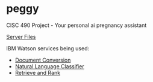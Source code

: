 # peggy
CISC 490 Project - Your personal ai pregnancy assistant

[Server Files](https://github.com/kweaver00/peggy-server)

IBM Watson services being used:
- [Document Conversion](https://www.ibm.com/watson/developercloud/document-conversion.html)
- [Natural Language Classifier](https://www.ibm.com/watson/developercloud/nl-classifier.html)
- [Retrieve and Rank](https://www.ibm.com/watson/developercloud/retrieve-rank.html)

